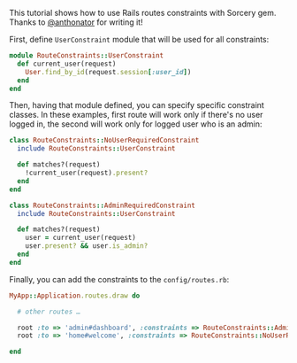 This tutorial shows how to use Rails routes constraints with Sorcery gem. Thanks to [@anthonator](https://github.com/anthonator) for writing it!


First, define `UserConstraint` module that will be used for all constraints:

```ruby
module RouteConstraints::UserConstraint
  def current_user(request)
    User.find_by_id(request.session[:user_id])
  end
end
```

Then, having that module defined, you can specify specific constraint classes. In these examples, first route will work only if there's no user logged in, the second will work only for logged user who is an admin:

```ruby
class RouteConstraints::NoUserRequiredConstraint
  include RouteConstraints::UserConstraint

  def matches?(request)
    !current_user(request).present?
  end
end
```

```ruby
class RouteConstraints::AdminRequiredConstraint
  include RouteConstraints::UserConstraint

  def matches?(request)
    user = current_user(request)
    user.present? && user.is_admin?
  end
end
```

Finally, you can add the constraints to the `config/routes.rb`:

```ruby
MyApp::Application.routes.draw do

  # other routes …

  root :to => 'admin#dashboard', :constraints => RouteConstraints::AdminRequiredConstraint.new
  root :to => 'home#welcome', :constraints => RouteConstraints::NoUserRequiredConstraint.new, as: nil

end
```